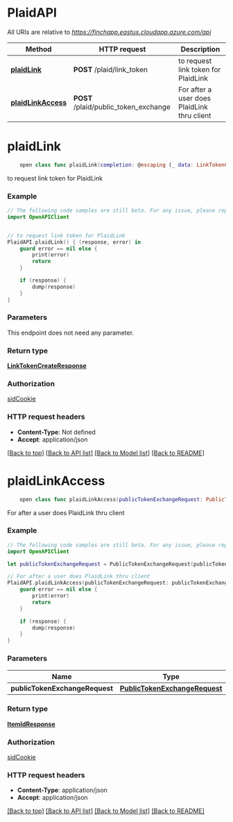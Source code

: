 # PlaidAPI

All URIs are relative to *https://finchapp.eastus.cloudapp.azure.com/api*

Method | HTTP request | Description
------------- | ------------- | -------------
[**plaidLink**](PlaidAPI.md#plaidlink) | **POST** /plaid/link_token | to request link token for PlaidLink
[**plaidLinkAccess**](PlaidAPI.md#plaidlinkaccess) | **POST** /plaid/public_token_exchange | For after a user does PlaidLink thru client


# **plaidLink**
```swift
    open class func plaidLink(completion: @escaping (_ data: LinkTokenCreateResponse?, _ error: Error?) -> Void)
```

to request link token for PlaidLink

### Example 
```swift
// The following code samples are still beta. For any issue, please report via http://github.com/OpenAPITools/openapi-generator/issues/new
import OpenAPIClient


// to request link token for PlaidLink
PlaidAPI.plaidLink() { (response, error) in
    guard error == nil else {
        print(error)
        return
    }

    if (response) {
        dump(response)
    }
}
```

### Parameters
This endpoint does not need any parameter.

### Return type

[**LinkTokenCreateResponse**](LinkTokenCreateResponse.md)

### Authorization

[sidCookie](../README.md#sidCookie)

### HTTP request headers

 - **Content-Type**: Not defined
 - **Accept**: application/json

[[Back to top]](#) [[Back to API list]](../README.md#documentation-for-api-endpoints) [[Back to Model list]](../README.md#documentation-for-models) [[Back to README]](../README.md)

# **plaidLinkAccess**
```swift
    open class func plaidLinkAccess(publicTokenExchangeRequest: PublicTokenExchangeRequest, completion: @escaping (_ data: ItemIdResponse?, _ error: Error?) -> Void)
```

For after a user does PlaidLink thru client

### Example 
```swift
// The following code samples are still beta. For any issue, please report via http://github.com/OpenAPITools/openapi-generator/issues/new
import OpenAPIClient

let publicTokenExchangeRequest = PublicTokenExchangeRequest(publicToken: "publicToken_example", clientId: "clientId_example", secret: "secret_example") // PublicTokenExchangeRequest | 

// For after a user does PlaidLink thru client
PlaidAPI.plaidLinkAccess(publicTokenExchangeRequest: publicTokenExchangeRequest) { (response, error) in
    guard error == nil else {
        print(error)
        return
    }

    if (response) {
        dump(response)
    }
}
```

### Parameters

Name | Type | Description  | Notes
------------- | ------------- | ------------- | -------------
 **publicTokenExchangeRequest** | [**PublicTokenExchangeRequest**](PublicTokenExchangeRequest.md) |  | 

### Return type

[**ItemIdResponse**](ItemIdResponse.md)

### Authorization

[sidCookie](../README.md#sidCookie)

### HTTP request headers

 - **Content-Type**: application/json
 - **Accept**: application/json

[[Back to top]](#) [[Back to API list]](../README.md#documentation-for-api-endpoints) [[Back to Model list]](../README.md#documentation-for-models) [[Back to README]](../README.md)

